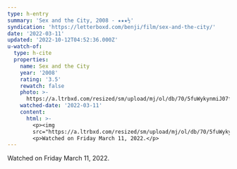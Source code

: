 ```yaml
---
type: h-entry
summary: 'Sex and the City, 2008 - ★★★½'
syndication: 'https://letterboxd.com/benji/film/sex-and-the-city/'
date: '2022-03-11'
updated: '2022-10-12T04:52:36.000Z'
u-watch-of:
  type: h-cite
  properties:
    name: Sex and the City
    year: '2008'
    rating: '3.5'
    rewatch: false
    photo: >-
      https://a.ltrbxd.com/resized/sm/upload/mj/ol/db/70/5fuWykynmiJ07fKA84BVxxuiGHx-0-600-0-900-crop.jpg?v=0ae5d25fb9
    watched-date: '2022-03-11'
    content:
      html: >-
        <p><img
        src="https://a.ltrbxd.com/resized/sm/upload/mj/ol/db/70/5fuWykynmiJ07fKA84BVxxuiGHx-0-600-0-900-crop.jpg?v=0ae5d25fb9"/></p>
        <p>Watched on Friday March 11, 2022.</p>
---
```

Watched on Friday March 11, 2022.
